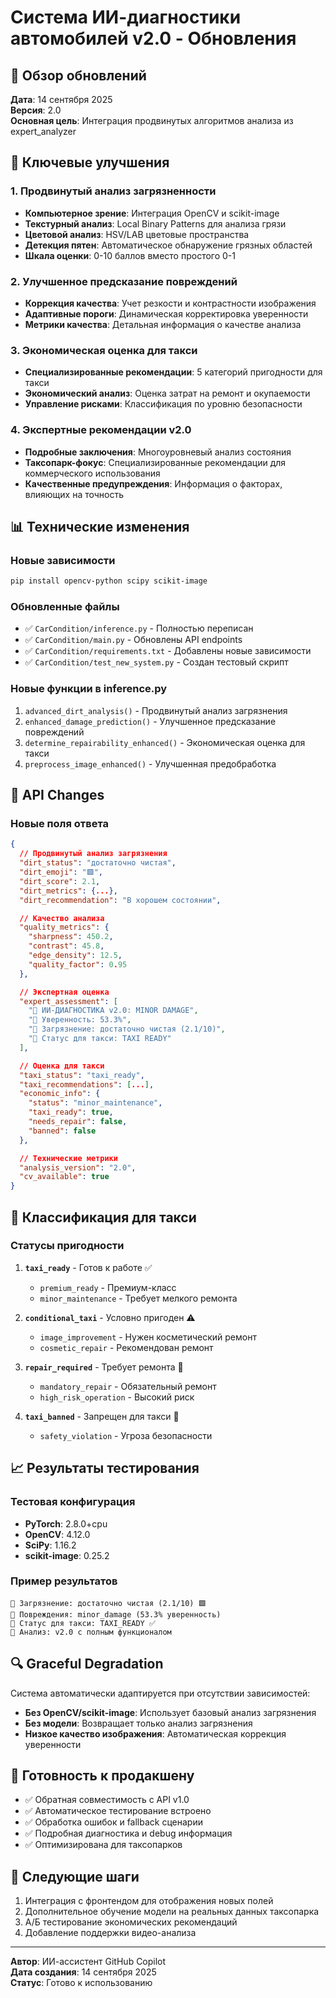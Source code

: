 # Система ИИ-диагностики автомобилей v2.0 - Обновления

## 🎯 Обзор обновлений

**Дата**: 14 сентября 2025  
**Версия**: 2.0  
**Основная цель**: Интеграция продвинутых алгоритмов анализа из expert_analyzer

## 🚀 Ключевые улучшения

### 1. Продвинутый анализ загрязненности

- **Компьютерное зрение**: Интеграция OpenCV и scikit-image
- **Текстурный анализ**: Local Binary Patterns для анализа грязи
- **Цветовой анализ**: HSV/LAB цветовые пространства
- **Детекция пятен**: Автоматическое обнаружение грязных областей
- **Шкала оценки**: 0-10 баллов вместо простого 0-1

### 2. Улучшенное предсказание повреждений

- **Коррекция качества**: Учет резкости и контрастности изображения
- **Адаптивные пороги**: Динамическая корректировка уверенности
- **Метрики качества**: Детальная информация о качестве анализа

### 3. Экономическая оценка для такси

- **Специализированные рекомендации**: 5 категорий пригодности для такси
- **Экономический анализ**: Оценка затрат на ремонт и окупаемости
- **Управление рисками**: Классификация по уровню безопасности

### 4. Экспертные рекомендации v2.0

- **Подробные заключения**: Многоуровневый анализ состояния
- **Таксопарк-фокус**: Специализированные рекомендации для коммерческого использования
- **Качественные предупреждения**: Информация о факторах, влияющих на точность

## 📊 Технические изменения

### Новые зависимости

```bash
pip install opencv-python scipy scikit-image
```

### Обновленные файлы

- ✅ `CarCondition/inference.py` - Полностью переписан
- ✅ `CarCondition/main.py` - Обновлены API endpoints
- ✅ `CarCondition/requirements.txt` - Добавлены новые зависимости
- ✅ `CarCondition/test_new_system.py` - Создан тестовый скрипт

### Новые функции в inference.py

1. `advanced_dirt_analysis()` - Продвинутый анализ загрязнения
2. `enhanced_damage_prediction()` - Улучшенное предсказание повреждений
3. `determine_repairability_enhanced()` - Экономическая оценка для такси
4. `preprocess_image_enhanced()` - Улучшенная предобработка

## 🔧 API Changes

### Новые поля ответа

```json
{
  // Продвинутый анализ загрязнения
  "dirt_status": "достаточно чистая",
  "dirt_emoji": "🟩",
  "dirt_score": 2.1,
  "dirt_metrics": {...},
  "dirt_recommendation": "В хорошем состоянии",

  // Качество анализа
  "quality_metrics": {
    "sharpness": 450.2,
    "contrast": 45.8,
    "edge_density": 12.5,
    "quality_factor": 0.95
  },

  // Экспертная оценка
  "expert_assessment": [
    "🤖 ИИ-ДИАГНОСТИКА v2.0: MINOR DAMAGE",
    "🎯 Уверенность: 53.3%",
    "🧼 Загрязнение: достаточно чистая (2.1/10)",
    "🚕 Статус для такси: TAXI READY"
  ],

  // Оценка для такси
  "taxi_status": "taxi_ready",
  "taxi_recommendations": [...],
  "economic_info": {
    "status": "minor_maintenance",
    "taxi_ready": true,
    "needs_repair": false,
    "banned": false
  },

  // Технические метрики
  "analysis_version": "2.0",
  "cv_available": true
}
```

## 🎨 Классификация для такси

### Статусы пригодности

1. **`taxi_ready`** - Готов к работе ✅

   - `premium_ready` - Премиум-класс
   - `minor_maintenance` - Требует мелкого ремонта

2. **`conditional_taxi`** - Условно пригоден ⚠️

   - `image_improvement` - Нужен косметический ремонт
   - `cosmetic_repair` - Рекомендован ремонт

3. **`repair_required`** - Требует ремонта 🔧

   - `mandatory_repair` - Обязательный ремонт
   - `high_risk_operation` - Высокий риск

4. **`taxi_banned`** - Запрещен для такси 🚫
   - `safety_violation` - Угроза безопасности

## 📈 Результаты тестирования

### Тестовая конфигурация

- **PyTorch**: 2.8.0+cpu
- **OpenCV**: 4.12.0
- **SciPy**: 1.16.2
- **scikit-image**: 0.25.2

### Пример результатов

```
🧼 Загрязнение: достаточно чистая (2.1/10) 🟩
🔧 Повреждения: minor_damage (53.3% уверенность)
🚕 Статус для такси: TAXI_READY ✅
🤖 Анализ: v2.0 с полным функционалом
```

## 🔍 Graceful Degradation

Система автоматически адаптируется при отсутствии зависимостей:

- **Без OpenCV/scikit-image**: Использует базовый анализ загрязнения
- **Без модели**: Возвращает только анализ загрязнения
- **Низкое качество изображения**: Автоматическая коррекция уверенности

## 🚀 Готовность к продакшену

- ✅ Обратная совместимость с API v1.0
- ✅ Автоматическое тестирование встроено
- ✅ Обработка ошибок и fallback сценарии
- ✅ Подробная диагностика и debug информация
- ✅ Оптимизирована для таксопарков

## 📝 Следующие шаги

1. Интеграция с фронтендом для отображения новых полей
2. Дополнительное обучение модели на реальных данных таксопарка
3. А/Б тестирование экономических рекомендаций
4. Добавление поддержки видео-анализа

---

**Автор**: ИИ-ассистент GitHub Copilot  
**Дата создания**: 14 сентября 2025  
**Статус**: Готово к использованию
